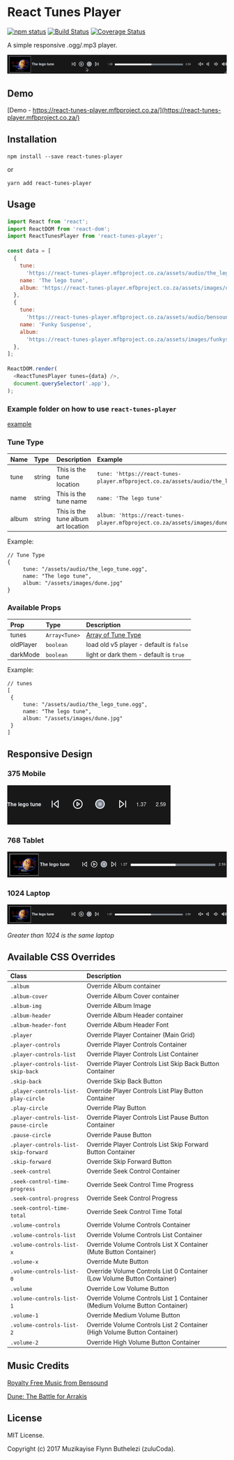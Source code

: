 
# React Tunes Player
[![npm status](https://img.shields.io/npm/v/react-tunes-player.svg)](https://www.npmjs.com/package/react-tunes-player) 
[![Build Status](https://travis-ci.org/zulucoda/react-tunes-player.svg?branch=master)](https://travis-ci.org/zulucoda/react-tunes-player) 
[![Coverage Status](https://coveralls.io/repos/github/zulucoda/react-tunes-player/badge.svg?branch=master)](https://coveralls.io/github/zulucoda/react-tunes-player?branch=master)

A simple responsive .ogg/.mp3 player.  

[![react-tunes-player-example](https://raw.githubusercontent.com/zulucoda/react-tunes-player/master/react-tunes-player-example.gif)](https://react-tunes-player.mfbproject.co.za/)

## Demo
[Demo - https://react-tunes-player.mfbproject.co.za/](https://react-tunes-player.mfbproject.co.za/)

## Installation

````
npm install --save react-tunes-player
````
or
````
yarn add react-tunes-player
````

## Usage

````javascript
import React from 'react';
import ReactDOM from 'react-dom';
import ReactTunesPlayer from 'react-tunes-player';

const data = [
  {
    tune:
      'https://react-tunes-player.mfbproject.co.za/assets/audio/the_lego_tune.ogg',
    name: 'The lego tune',
    album: 'https://react-tunes-player.mfbproject.co.za/assets/images/dune.jpg',
  },
  {
    tune:
      'https://react-tunes-player.mfbproject.co.za/assets/audio/bensound-funkysuspense.mp3',
    name: 'Funky Suspense',
    album:
      'https://react-tunes-player.mfbproject.co.za/assets/images/funkysuspense.jpg',
  },
];

ReactDOM.render(
  <ReactTunesPlayer tunes={data} />,
  document.querySelector('.app'),
);
````

### Example folder on how to use `react-tunes-player`
[example](https://github.com/zulucoda/react-tunes-player/tree/master/example)

### Tune Type

| Name | Type | Description | Example |
| :----| :----| :-----------| :-----------| 
| tune  | string | This is the tune location | `tune: 'https://react-tunes-player.mfbproject.co.za/assets/audio/the_lego_tune.ogg'` |
| name  | string | This is the tune name | `name: 'The lego tune'` |
| album  | string | This is the tune album art location | `album: 'https://react-tunes-player.mfbproject.co.za/assets/images/dune.jpg'` |

Example:
```
// Tune Type
{
     tune: "/assets/audio/the_lego_tune.ogg",
     name: "The lego tune",
     album: "/assets/images/dune.jpg"
}
```

### Available Props

| Prop      | Type          | Description                             |
|:----------|:--------------|:----------------------------------------|
| tunes     | `Array<Tune>` | [Array of Tune Type](#tune-type)        |
| oldPlayer | `boolean`     | load old v5 player - default is `false` |
| darkMode  | `boolean`     | light or dark them - default is `true`  |

Example:
```
// tunes
[
 {
     tune: "/assets/audio/the_lego_tune.ogg",
     name: "The lego tune",
     album: "/assets/images/dune.jpg"
 }
]
```

## Responsive Design
### 375 Mobile
 ![react-tunes-player-mobile.png](https://raw.githubusercontent.com/zulucoda/react-tunes-player/master/react-tunes-player-mobile.png)
  
### 768 Tablet
 ![react-tunes-player-tablet.png](https://raw.githubusercontent.com/zulucoda/react-tunes-player/master/react-tunes-player-tablet.png)

### 1024 Laptop
 ![react-tunes-player-laptop](https://raw.githubusercontent.com/zulucoda/react-tunes-player/master/react-tunes-player-laptop.png)

*Greater than 1024 is the same laptop*

## Available CSS Overrides
| Class                                | Description                                                                | 
|:-------------------------------------|:---------------------------------------------------------------------------|
| `.album`                             | Override Album container                                                   |
| `.album-cover`                       | Override Album Cover container                                             |
| `.album-img`                         | Override Album Image                                                       |
| `.album-header`                      | Override Album Header container                                            |
| `.album-header-font`                 | Override Album Header Font                                                 |
| `.player`                            | Override Player Container (Main Grid)                                      |
| `.player-controls`                   | Override Player Controls Container                                         |
| `.player-controls-list`              | Override Player Controls List Container                                    |
| `.player-controls-list-skip-back`    | Override Player Controls List Skip Back Button Container                   |
| `.skip-back`                         | Override Skip Back Button                                                  |
| `.player-controls-list-play-circle`  | Override Player Controls List Play Button Container                        |
| `.play-circle`                       | Override Play Button                                                       |
| `.player-controls-list-pause-circle` | Override Player Controls List Pause Button Container                       |
| `.pause-circle`                      | Override Pause Button                                                      |
| `.player-controls-list-skip-forward` | Override Player Controls List Skip Forward Button Container                |
| `.skip-forward`                      | Override Skip Forward Button                                               |
| `.seek-control`                      | Override Seek Control Container                                            |
| `.seek-control-time-progress`        | Override Seek Control Time Progress                                        |
| `.seek-control-progress`             | Override Seek Control Progress                                             |
| `.seek-control-time-total`           | Override Seek Control Time Total                                           |
| `.volume-controls`                   | Override Volume Controls Container                                         |
| `.volume-controls-list`              | Override Volume Controls List Container                                    |
| `.volume-controls-list-x`            | Override Volume Controls List X Container (Mute Button Container)          |
| `.volume-x`                          | Override Mute Button                                                       |
| `.volume-controls-list-0`            | Override Volume Controls List 0 Container (Low Volume Button Container)    |
| `.volume`                            | Override Low Volume Button                                                 |
| `.volume-controls-list-1`            | Override Volume Controls List 1 Container (Medium Volume Button Container) |
| `.volume-1`                          | Override Medium Volume Button                                              |
| `.volume-controls-list-2`            | Override Volume Controls List 2 Container (High Volume Button Container)   |
| `.volume-2`                          | Override High Volume Button Container                                      |

## Music Credits
[Royalty Free Music from Bensound](http://www.bensound.com/)

[Dune: The Battle for Arrakis](https://en.wikipedia.org/wiki/Dune_II)

## License
MIT License.

Copyright (c) 2017 Muzikayise Flynn Buthelezi (zuluCoda).